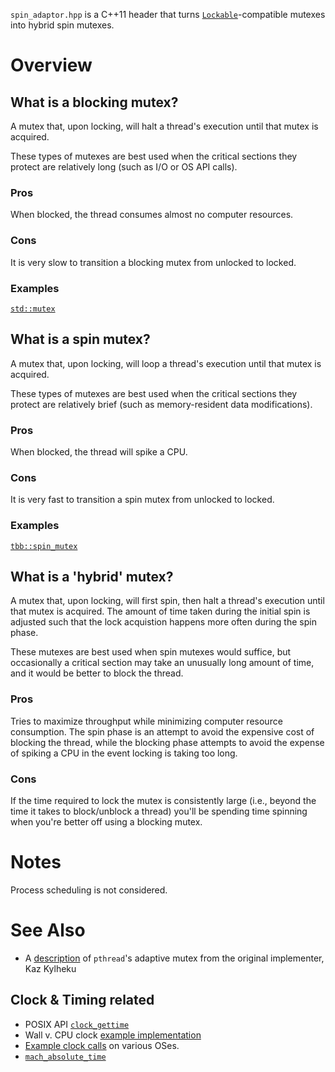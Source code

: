 `spin_adaptor.hpp` is a C++11 header that turns [`Lockable`](http://en.cppreference.com/w/cpp/concept/Lockable)-compatible mutexes into hybrid spin mutexes.

# Overview

## What is a blocking mutex?

A mutex that, upon locking, will halt a thread's execution until that mutex is acquired.

These types of mutexes are best used when the critical sections they protect are relatively long (such as I/O or OS API calls).

### Pros

When blocked, the thread consumes almost no computer resources.

### Cons

It is very slow to transition a blocking mutex from unlocked to locked.

### Examples

[`std::mutex`](http://en.cppreference.com/w/cpp/thread/mutex)

## What is a spin mutex?

A mutex that, upon locking, will loop a thread's execution until that mutex is acquired.

These types of mutexes are best used when the critical sections they protect are relatively brief (such as memory-resident data modifications).

### Pros

When blocked, the thread will spike a CPU.

### Cons

It is very fast to transition a spin mutex from unlocked to locked.

### Examples

[`tbb::spin_mutex`](https://software.intel.com/en-us/node/506269)

## What is a 'hybrid' mutex?

A mutex that, upon locking, will first spin, then halt a thread's execution until that mutex is acquired. The amount of time taken during the initial spin is adjusted such that the lock acquistion happens more often during the spin phase.

These mutexes are best used when spin mutexes would suffice, but occasionally a critical section may take an unusually long amount of time, and it would be better to block the thread.

### Pros

Tries to maximize throughput while minimizing computer resource consumption. The spin phase is an attempt to avoid the expensive cost of blocking the thread, while the blocking phase attempts to avoid the expense of spiking a CPU in the event locking is taking too long.

### Cons

If the time required to lock the mutex is consistently large (i.e., beyond the time it takes to block/unblock a thread) you'll be spending time spinning when you're better off using a blocking mutex.

# Notes

Process scheduling is not considered.

# See Also

- A [description](http://stackoverflow.com/a/25168942/153535) of `pthread`'s adaptive mutex from the original implementer, Kaz Kylheku

## Clock & Timing related

- POSIX API [`clock_gettime`](http://pubs.opengroup.org/onlinepubs/9699919799/functions/clock_getres.html)
- Wall v. CPU clock [example implementation](http://en.cppreference.com/w/cpp/chrono/c/clock)
- [Example clock calls](http://nadeausoftware.com/articles/2012/04/c_c_tip_how_measure_elapsed_real_time_benchmarking) on various OSes.
- [`mach_absolute_time`](https://developer.apple.com/library/content/qa/qa1398/_index.html)

